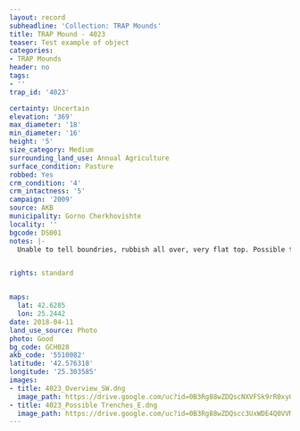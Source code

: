 ```yaml
---
layout: record
subheadline: 'Collection: TRAP Mounds'
title: TRAP Mound - 4023
teaser: Test example of object
categories:
- TRAP Mounds
header: no
tags:
- ''
trap_id: '4023'

certainty: Uncertain
elevation: '369'
max_diameter: '18'
min_diameter: '16'
height: '5'
size_category: Medium
surrounding_land_use: Annual Agriculture
surface_condition: Pasture
robbed: Yes
crm_condition: '4'
crm_intactness: '5'
campaign: '2009'
source: AKB
municipality: Gorno Cherkhovishte
locality: ''
bgcode: DS001
notes: |-
  Unable to tell boundries, rubbish all over, very flat top. Possible trenches., maybe just rubbish holes which are surrounding the mound.


rights: standard


maps:
  lat: 42.6285
  lon: 25.2442
date: 2018-04-11
land_use_source: Photo
photo: Good
bg_code: GCH028
akb_code: '5510082'
latitude: '42.576318'
longitude: '25.303585'
images:
- title: 4023_Overview_SW.dng
  image_path: https://drive.google.com/uc?id=0B3Rg88wZDQscNXVFSk9rR0xyOGs
- title: 4023_Possible Trenches_E.dng
  image_path: https://drive.google.com/uc?id=0B3Rg88wZDQscc3UxWDE4Q0VVMWs
---
```

